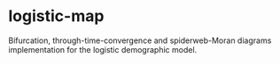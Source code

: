 # logistic-map
Bifurcation, through-time-convergence and spiderweb-Moran diagrams implementation for the logistic demographic model. 
